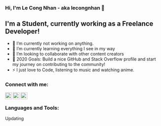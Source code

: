 ### Hi, I'm Le Cong Nhan - aka lecongnhan 👋


## I'm a Student, currently working as a Freelance Developer!

- 🔭 I’m currently not working on anything.
- 🌱 I’m currently learning everything I see in my way
- 👯 I’m looking to collaborate with other content creators
- 🥅 2020 Goals: Build a nice GitHub and Stack Overflow profile and start my journey on contributing to the community!
- ⚡ I just love to Code, listening to music and watching anime.

### Connect with me:

[<img align="left" alt="linkmez | Freelancer" width="22px" src="https://simpleicons.org/icons/freelancer.svg" />][Freelancer]
[<img align="left" alt="lecongnhan.293 | Facebook" width="22px" src="https://simpleicons.org/icons/facebook.svg" />][Facebook]
[<img align="left" alt="l13484014 | Stack Overflow" width="22px" src="https://simpleicons.org/icons/stackoverflow.svg" />][Facebook]

<br />

### Languages and Tools:

Updating

<br />
<br />


[Freelancer]: https://www.vn.freelancer.com/u/Linkmez
[Facebook]: http://facebook.com/lecongnhan.293
[StackOverflow]: https://stackoverflow.com/users/13484014
